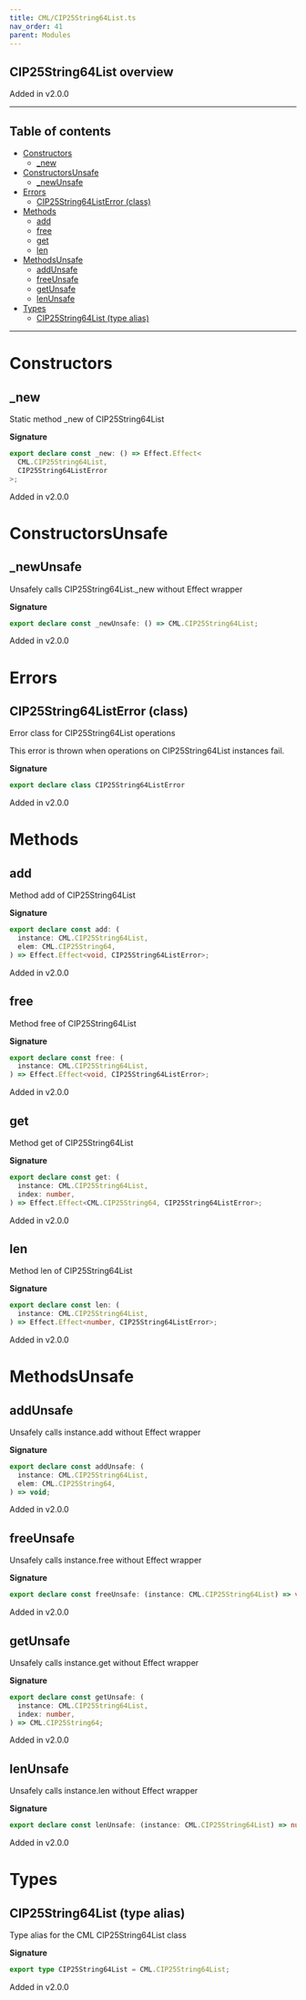 ```yaml
---
title: CML/CIP25String64List.ts
nav_order: 41
parent: Modules
---
```


## CIP25String64List overview

Added in v2.0.0

---

<h2 class="text-delta">Table of contents</h2>

- [Constructors](#constructors)
  - [\_new](#_new)
- [ConstructorsUnsafe](#constructorsunsafe)
  - [\_newUnsafe](#_newunsafe)
- [Errors](#errors)
  - [CIP25String64ListError (class)](#cip25string64listerror-class)
- [Methods](#methods)
  - [add](#add)
  - [free](#free)
  - [get](#get)
  - [len](#len)
- [MethodsUnsafe](#methodsunsafe)
  - [addUnsafe](#addunsafe)
  - [freeUnsafe](#freeunsafe)
  - [getUnsafe](#getunsafe)
  - [lenUnsafe](#lenunsafe)
- [Types](#types)
  - [CIP25String64List (type alias)](#cip25string64list-type-alias)

---

# Constructors

## \_new

Static method \_new of CIP25String64List

**Signature**

```ts
export declare const _new: () => Effect.Effect<
  CML.CIP25String64List,
  CIP25String64ListError
>;
```

Added in v2.0.0

# ConstructorsUnsafe

## \_newUnsafe

Unsafely calls CIP25String64List.\_new without Effect wrapper

**Signature**

```ts
export declare const _newUnsafe: () => CML.CIP25String64List;
```

Added in v2.0.0

# Errors

## CIP25String64ListError (class)

Error class for CIP25String64List operations

This error is thrown when operations on CIP25String64List instances fail.

**Signature**

```ts
export declare class CIP25String64ListError
```

Added in v2.0.0

# Methods

## add

Method add of CIP25String64List

**Signature**

```ts
export declare const add: (
  instance: CML.CIP25String64List,
  elem: CML.CIP25String64,
) => Effect.Effect<void, CIP25String64ListError>;
```

Added in v2.0.0

## free

Method free of CIP25String64List

**Signature**

```ts
export declare const free: (
  instance: CML.CIP25String64List,
) => Effect.Effect<void, CIP25String64ListError>;
```

Added in v2.0.0

## get

Method get of CIP25String64List

**Signature**

```ts
export declare const get: (
  instance: CML.CIP25String64List,
  index: number,
) => Effect.Effect<CML.CIP25String64, CIP25String64ListError>;
```

Added in v2.0.0

## len

Method len of CIP25String64List

**Signature**

```ts
export declare const len: (
  instance: CML.CIP25String64List,
) => Effect.Effect<number, CIP25String64ListError>;
```

Added in v2.0.0

# MethodsUnsafe

## addUnsafe

Unsafely calls instance.add without Effect wrapper

**Signature**

```ts
export declare const addUnsafe: (
  instance: CML.CIP25String64List,
  elem: CML.CIP25String64,
) => void;
```

Added in v2.0.0

## freeUnsafe

Unsafely calls instance.free without Effect wrapper

**Signature**

```ts
export declare const freeUnsafe: (instance: CML.CIP25String64List) => void;
```

Added in v2.0.0

## getUnsafe

Unsafely calls instance.get without Effect wrapper

**Signature**

```ts
export declare const getUnsafe: (
  instance: CML.CIP25String64List,
  index: number,
) => CML.CIP25String64;
```

Added in v2.0.0

## lenUnsafe

Unsafely calls instance.len without Effect wrapper

**Signature**

```ts
export declare const lenUnsafe: (instance: CML.CIP25String64List) => number;
```

Added in v2.0.0

# Types

## CIP25String64List (type alias)

Type alias for the CML CIP25String64List class

**Signature**

```ts
export type CIP25String64List = CML.CIP25String64List;
```

Added in v2.0.0
